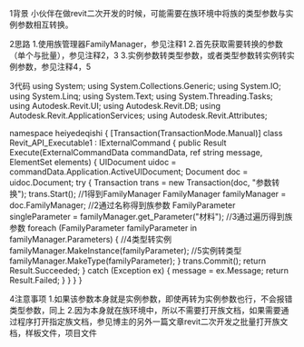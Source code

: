 1背景
小伙伴在做revit二次开发的时候，可能需要在族环境中将族的类型参数与实例参数相互转换。

2思路
1.使用族管理器FamilyManager，参见注释1
2.首先获取需要转换的参数（单个与批量），参见注释2，3
3.实例参数转类型参数，或者类型参数转实例转实例参数，参见注释4，5

3代码
using System;
using System.Collections.Generic;
using System.IO;
using System.Linq;
using System.Text;
using System.Threading.Tasks;
using Autodesk.Revit.UI;
using Autodesk.Revit.DB;
using Autodesk.Revit.ApplicationServices;
using Autodesk.Revit.Attributes;

namespace heiyedeqishi
{
[Transaction(TransactionMode.Manual)]
class Revit_API_Executable1 : IExternalCommand
{
public Result Execute(ExternalCommandData commandData, ref string message, ElementSet elements)
{
UIDocument uidoc = commandData.Application.ActiveUIDocument;
Document doc = uidoc.Document;
try
{
Transaction trans = new Transaction(doc, "参数转换");
trans.Start();
//1得到FamilyManager
FamilyManager familyManager = doc.FamilyManager;
//2通过名称得到族参数
FamilyParameter singleParameter = familyManager.get_Parameter("材料");
//3通过遍历得到族参数
foreach (FamilyParameter familyParameter in familyManager.Parameters)
{
//4类型转实例
familyManager.MakeInstance(familyParameter);
//5实例转类型
familyManager.MakeType(familyParameter);
}
trans.Commit();
return Result.Succeeded;
}
catch (Exception ex)
{
message = ex.Message;
return Result.Failed;
}
}
}
}

4注意事项
1.如果该参数本身就是实例参数，即使再转为实例参数也行，不会报错类型参数，同上
2.因为本身就在族环境中，所以不需要打开族文档，如果需要通过程序打开指定族文档，参见博主的另外一篇文章revit二次开发之批量打开族文档，样板文件，项目文件

